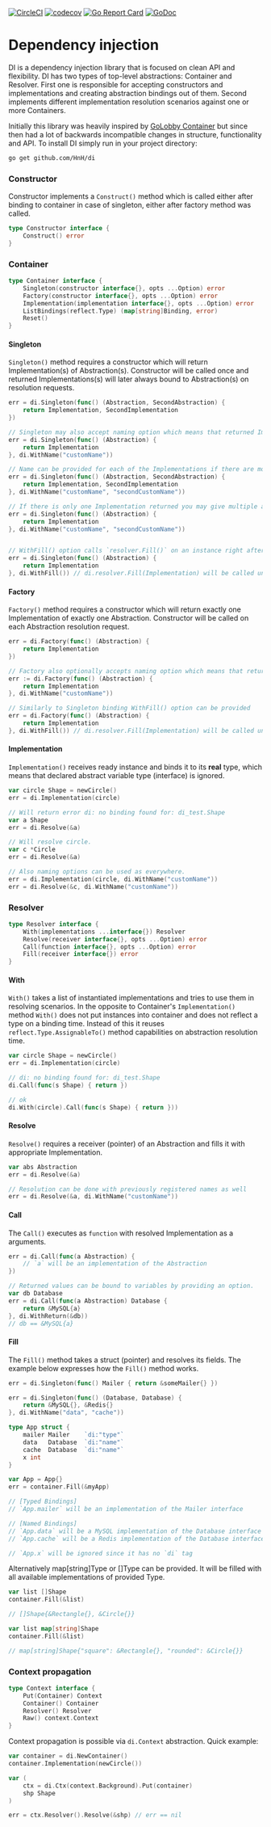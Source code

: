 [![CircleCI](https://circleci.com/gh/HnH/di/tree/master.svg?style=svg&circle-token=cd6ef5c602e0f89a80488349a1e4fbe034b8d717)](https://circleci.com/gh/HnH/di/tree/master)
[![codecov](https://codecov.io/gh/HnH/di/branch/master/graph/badge.svg)](https://codecov.io/gh/HnH/di)
[![Go Report Card](https://goreportcard.com/badge/github.com/HnH/di)](https://goreportcard.com/report/github.com/HnH/di)
[![GoDoc](https://godoc.org/github.com/HnH/di?status.svg)](https://godoc.org/github.com/HnH/di)

# Dependency injection
DI is a dependency injection library that is focused on clean API and flexibility. DI has two types of top-level abstractions: Container and Resolver.
First one is responsible for accepting constructors and implementations and creating abstraction bindings out of them.
Second implements different implementation resolution scenarios against one or more Containers.

Initially this library was heavily inspired by [GoLobby Container](https://github.com/golobby/container) but since then 
had a lot of backwards incompatible changes in structure, functionality and API.
To install DI simply run in your project directory:
```bash
go get github.com/HnH/di
```

### Constructor
Constructor implements a `Construct()` method which is called either after binding to container in case of singleton, either after factory method was called.

```go
type Constructor interface {
    Construct() error
}
```

### Container
```go
type Container interface {
    Singleton(constructor interface{}, opts ...Option) error
    Factory(constructor interface{}, opts ...Option) error
    Implementation(implementation interface{}, opts ...Option) error
    ListBindings(reflect.Type) (map[string]Binding, error)
    Reset()
}
```

#### Singleton
`Singleton()` method requires a constructor which will return Implementation(s) of Abstraction(s). Constructor will be called once 
and returned Implementations(s) will later always bound to Abstraction(s) on resolution requests.

```go
err = di.Singleton(func() (Abstraction, SecondAbstraction) {
    return Implementation, SecondImplementation
})

// Singleton may also accept naming option which means that returned Implementation will be available only under provided name.
err = di.Singleton(func() (Abstraction) {
    return Implementation
}, di.WithName("customName"))

// Name can be provided for each of the Implementations if there are more than one.
err = di.Singleton(func() (Abstraction, SecondAbstraction) {
    return Implementation, SecondImplementation
}, di.WithName("customName", "secondCustomName"))

// If there is only one Implementation returned you may give multiple aliases for it.
err = di.Singleton(func() (Abstraction) {
    return Implementation
}, di.WithName("customName", "secondCustomName"))


// WithFill() option calls `resolver.Fill()` on an instance right after it is created.
err = di.Singleton(func() (Abstraction) {
    return Implementation
}, di.WithFill()) // di.resolver.Fill(Implementation) will be called under the hood
```

#### Factory
`Factory()` method requires a constructor which will return exactly one Implementation of exactly one Abstraction.
Constructor will be called on each Abstraction resolution request.

```go
err = di.Factory(func() (Abstraction) {
    return Implementation
})

// Factory also optionally accepts naming option which means that returned Implementation will be available only under provided name.
err := di.Factory(func() (Abstraction) {
    return Implementation
}, di.WithName("customName"))

// Similarly to Singleton binding WithFill() option can be provided
err = di.Factory(func() (Abstraction) {
    return Implementation
}, di.WithFill()) // di.resolver.Fill(Implementation) will be called under the hood
```

#### Implementation
`Implementation()` receives ready instance and binds it to its **real** type, which means that declared abstract variable type (interface) is ignored.

```go
var circle Shape = newCircle()
err = di.Implementation(circle)

// Will return error di: no binding found for: di_test.Shape
var a Shape
err = di.Resolve(&a)

// Will resolve circle.
var c *Circle
err = di.Resolve(&a)

// Also naming options can be used as everywhere.
err = di.Implementation(circle, di.WithName("customName"))
err = di.Resolve(&c, di.WithName("customName"))
```

### Resolver
```go
type Resolver interface {
    With(implementations ...interface{}) Resolver
    Resolve(receiver interface{}, opts ...Option) error
    Call(function interface{}, opts ...Option) error
    Fill(receiver interface{}) error
}
```
#### With
`With()` takes a list of instantiated implementations and tries to use them in resolving scenarios.
In the opposite to Container's `Implementation()` method `With()` does not put instances into container and does not reflect a type on a binding time.
Instead of this it reuses `reflect.Type.AssignableTo()` method capabilities on abstraction resolution time.

```go
var circle Shape = newCircle()
err = di.Implementation(circle)

// di: no binding found for: di_test.Shape
di.Call(func(s Shape) { return })

// ok
di.With(circle).Call(func(s Shape) { return }))
```

#### Resolve
`Resolve()` requires a receiver (pointer) of an Abstraction and fills it with appropriate Implementation.

```go
var abs Abstraction
err = di.Resolve(&a)

// Resolution can be done with previously registered names as well
err = di.Resolve(&a, di.WithName("customName"))
```

#### Call
The `Call()` executes as `function` with resolved Implementation as a arguments.

```go
err = di.Call(func(a Abstraction) {
    // `a` will be an implementation of the Abstraction
})

// Returned values can be bound to variables by providing an option.
var db Database
err = di.Call(func(a Abstraction) Database {
    return &MySQL{a}
}, di.WithReturn(&db))
// db == &MySQL{a}
```

#### Fill
The `Fill()` method takes a struct (pointer) and resolves its fields. The example below expresses how the `Fill()` method works.

```go
err = di.Singleton(func() Mailer { return &someMailer{} })

err = di.Singleton(func() (Database, Database) {
    return &MySQL{}, &Redis{} 
}, di.WithName("data", "cache"))

type App struct {
    mailer Mailer    `di:"type"`
    data   Database  `di:"name"`
    cache  Database  `di:"name"`
    x int
}

var App = App{}
err = container.Fill(&myApp)

// [Typed Bindings]
// `App.mailer` will be an implementation of the Mailer interface

// [Named Bindings]
// `App.data` will be a MySQL implementation of the Database interface
// `App.cache` will be a Redis implementation of the Database interface

// `App.x` will be ignored since it has no `di` tag
```

Alternatively map[string]Type or []Type can be provided. It will be filled with all available implementations of provided Type.

```go
var list []Shape
container.Fill(&list)

// []Shape{&Rectangle{}, &Circle{}}

var list map[string]Shape
container.Fill(&list)

// map[string]Shape{"square": &Rectangle{}, "rounded": &Circle{}} 
```

### Context propagation
```go
type Context interface {
    Put(Container) Context
    Container() Container
    Resolver() Resolver
    Raw() context.Context
}
```
Context propagation is possible via `di.Context` abstraction. Quick example:
```go
var container = di.NewContainer()
container.Implementation(newCircle())

var (
    ctx = di.Ctx(context.Background).Put(container)
    shp Shape
)

err = ctx.Resolver().Resolve(&shp) // err == nil
```